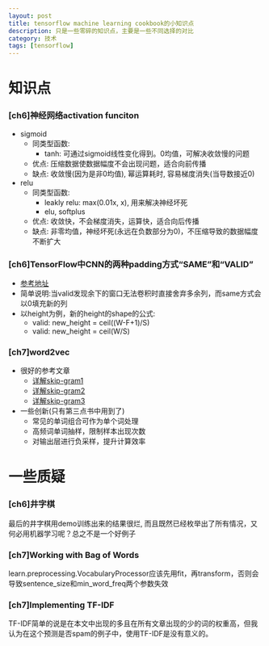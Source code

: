 ```yaml
---
layout: post
title: tensorflow machine learning cookbook的小知识点
description: 只是一些零碎的知识点，主要是一些不同选择的对比
category: 技术
tags: [tensorflow]
---
```

# 知识点
### [ch6]神经网络activation funciton
+ sigmoid
	+ 同类型函数: 
		+ tanh: 可通过sigmoid线性变化得到。0均值，可解决收敛慢的问题
	+ 优点: 压缩数据使数据幅度不会出现问题，适合向前传播
	+ 缺点: 收敛慢(因为是非0均值), 幂运算耗时, 容易梯度消失(当导数接近0)
+ relu
	+ 同类型函数: 
		+ leakly relu: max(0.01x, x), 用来解决神经坏死
		+ elu, softplus
	+ 优点: 收敛快，不会梯度消失，运算快，适合向后传播
	+ 缺点: 非零均值，神经坏死(永远在负数部分为0)，不压缩导致的数据幅度不断扩大

### [ch6]TensorFlow中CNN的两种padding方式“SAME”和“VALID”
+ [参考地址](https://blog.csdn.net/wuzqChom/article/details/74785643)
+ 简单说明:当valid发现余下的窗口无法卷积时直接舍弃多余列，而same方式会以0填充新的列
+ 以height为例，新的height的shape的公式:
	+ valid: new_height = ceil((W-F+1)/S)
	+ valid: new_height = ceil(W/S)

### [ch7]word2vec
+ 很好的参考文章
	+ [详解skip-gram1](https://www.leiphone.com/news/201706/PamWKpfRFEI42McI.html)
	+ [详解skip-gram2](https://www.leiphone.com/news/201706/eV8j3Nu8SMqGBnQB.html)
	+ [详解skip-gram3](https://www.leiphone.com/news/201706/QprrvzsrZCl4S2lw.html)
+ 一些创新(只有第三点书中用到了)
	+ 常见的单词组合可作为单个词处理
	+ 高频词单词抽样，限制样本出现次数
	+ 对输出层进行负采样，提升计算效率


# 一些质疑
### [ch6]井字棋
最后的井字棋用demo训练出来的结果很烂, 而且既然已经枚举出了所有情况，又何必用机器学习呢？总之不是一个好例子

### [ch7]Working with Bag of Words
learn.preprocessing.VocabularyProcessor应该先用fit，再transform，否则会导致sentence_size和min_word_freq两个参数失效

### [ch7]Implementing TF-IDF
TF-IDF简单的说是在本文中出现的多且在所有文章出现的少的词的权重高，但我认为在这个预测是否spam的例子中，使用TF-IDF是没有意义的。
